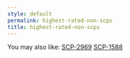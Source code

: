 ```yaml
---
style: default
permalink: highest-rated-non-scps
title: highest-rated-non-scps
---
```

You may also like:
[SCP-2969](http://scp-wiki.net/scp-2969)
[SCP-1588](http://scp-wiki.net/scp-1588)